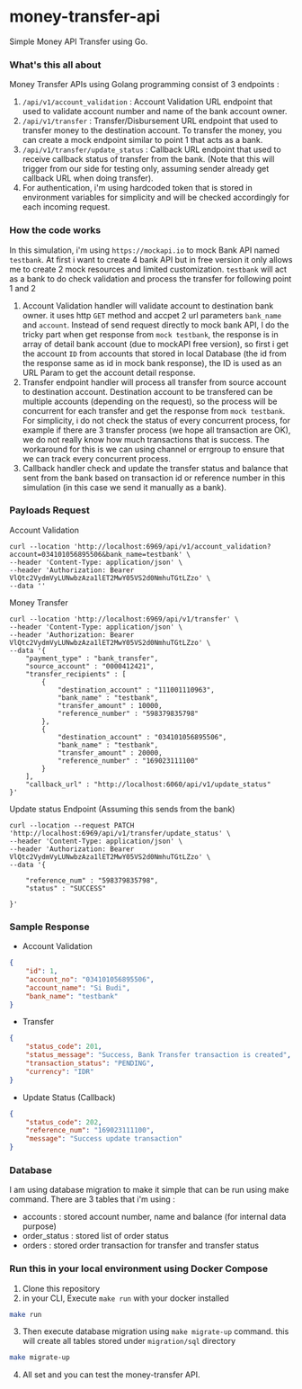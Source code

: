 # money-transfer-api

Simple Money API Transfer using Go. 

### What's this all about
Money Transfer APIs using Golang programming consist of 3 endpoints :
1. `/api/v1/account_validation` : Account Validation URL endpoint that used to validate account number and name of the bank account owner.
2. `/api/v1/transfer` : Transfer/Disbursement URL endpoint that used to transfer money to the destination account. To transfer the money, you can create a mock endpoint similar to point 1 that acts as a bank.
3. `/api/v1/transfer/update_status` : Callback URL endpoint that used to receive callback status of transfer from the bank. (Note that this will trigger from our side for testing only, assuming sender already get callback URL when doing transfer).
4. For authentication, i'm using hardcoded token that is stored in environment variables for simplicity and will be checked accordingly for each incoming request.

### How the code works
In this simulation, i'm using `https://mockapi.io` to mock Bank API named `testbank`. At first i want to create 4 bank API but in free version it only allows me to create 2 mock resources and limited customization. `testbank` will act as a bank to do check validation and process the transfer for following point 1 and 2
1. Account Validation handler will validate account to destination bank owner. it uses http `GET` method and accpet 2 url parameters `bank_name` and `account`. Instead of send request directly to mock bank API, I do the tricky part when get  response from `mock testbank`, the response is in array of detail bank account (due to mockAPI free version), so first i get the account `ID` from accounts that stored in local Database (the id from the response same as id in mock bank response), the ID is used as an URL Param to get the account detail response.
2. Transfer endpoint handler will process all transfer from source account to destination account. Destination account to be transfered can be multiple accounts (depending on the request), so the process will be concurrent for each transfer and get the response from `mock testbank`. For simplicity, i do not check the status of every concurrent process, for example if there are 3 transfer process (we hope all transaction are OK), we do not really know how much transactions that is success. The workaround for this is we can using channel or errgroup to ensure that we can track every concurrent process.
3. Callback handler  check and update the transfer status and balance that sent from the bank based on transaction id or reference number in this simulation (in this case we send it manually as a bank). 

### Payloads Request
Account Validation
```cURL
curl --location 'http://localhost:6969/api/v1/account_validation?account=034101056895506&bank_name=testbank' \
--header 'Content-Type: application/json' \
--header 'Authorization: Bearer VlQtc2VydmVyLUNwbzAza1lET2MwY05VS2d0NmhuTGtLZzo' \
--data ''
```

Money Transfer 
```cURL
curl --location 'http://localhost:6969/api/v1/transfer' \
--header 'Content-Type: application/json' \
--header 'Authorization: Bearer VlQtc2VydmVyLUNwbzAza1lET2MwY05VS2d0NmhuTGtLZzo' \
--data '{
    "payment_type" : "bank_transfer",
    "source_account" : "0000412421",
    "transfer_recipients" : [
        {
            "destination_account" : "111001110963",
            "bank_name" : "testbank",
            "transfer_amount" : 10000,
            "reference_number" : "598379835798"
        },
        {
            "destination_account" : "034101056895506",
            "bank_name" : "testbank",
            "transfer_amount" : 20000,
            "reference_number" : "169023111100"
        }
    ],
    "callback_url" : "http://localhost:6060/api/v1/update_status"
}'
```


Update status Endpoint (Assuming this sends from the bank)
```cURL
curl --location --request PATCH 'http://localhost:6969/api/v1/transfer/update_status' \
--header 'Content-Type: application/json' \
--header 'Authorization: Bearer VlQtc2VydmVyLUNwbzAza1lET2MwY05VS2d0NmhuTGtLZzo' \
--data '{
    
    "reference_num" : "598379835798",
    "status" : "SUCCESS"
        
}'
```

### Sample Response
- Account Validation
```json
{
    "id": 1,
    "account_no": "034101056895506",
    "account_name": "Si Budi",
    "bank_name": "testbank"
}
```
- Transfer
```json
{
    "status_code": 201,
    "status_message": "Success, Bank Transfer transaction is created",
    "transaction_status": "PENDING",
    "currency": "IDR"
}
```
- Update Status (Callback)
```json
{
    "status_code": 202,
    "reference_num": "169023111100",
    "message": "Success update transaction"
}
```

### Database 
I am using database migration to make it simple that can be run using make command. There are 3 tables that i'm using :
- accounts : stored account number, name and balance (for internal data purpose)
- order_status : stored list of order status 
- orders : stored order transaction for transfer and transfer status

### Run this in your local environment using Docker Compose
1. Clone this repository
2. in your CLI, Execute `make run` with your docker installed
```sh
make run
```
3. Then execute database migration using `make migrate-up` command. this will create all tables stored under `migration/sql` directory
```sh
make migrate-up
```
4. All set and you can test the money-transfer API.